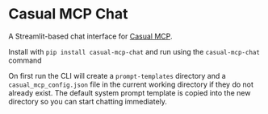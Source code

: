 # Casual MCP Chat

A Streamlit-based chat interface for [Casual MCP](https://github.com/alexstansfield/casual-mcp).

Install with `pip install casual-mcp-chat` and run using the `casual-mcp-chat` command

On first run the CLI will create a `prompt-templates` directory and a
`casual_mcp_config.json` file in the current working directory if they do not
already exist. The default system prompt template is copied into the new
directory so you can start chatting immediately.
